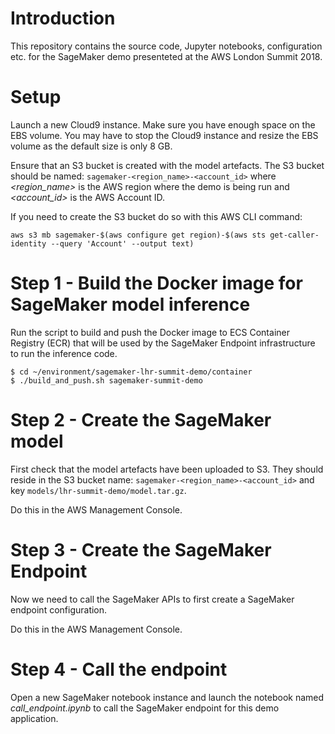 # Introduction
This repository contains the source code, Jupyter notebooks, configuration etc. for the SageMaker demo presenteted at the AWS London Summit 2018.

# Setup

Launch a new Cloud9 instance. Make sure you have enough space on the EBS volume. You may have to stop the Cloud9 instance and resize the EBS volume as the default size is only 8 GB.

Ensure that an S3 bucket is created with the model artefacts. The S3 bucket should be named: ```sagemaker-<region_name>-<account_id>``` where *<region_name>* is the AWS region where the demo is being run and *<account_id>* is the AWS Account ID.

If you need to create the S3 bucket do so with this AWS CLI command:

```
aws s3 mb sagemaker-$(aws configure get region)-$(aws sts get-caller-identity --query 'Account' --output text)
```

# Step 1 - Build the Docker image for SageMaker model inference

Run the script to build and push the Docker image to ECS Container Registry (ECR) that will be used by the SageMaker Endpoint infrastructure to run the inference code.

```
$ cd ~/environment/sagemaker-lhr-summit-demo/container
$ ./build_and_push.sh sagemaker-summit-demo
```

# Step 2 - Create the SageMaker model

First check that the model artefacts have been uploaded to S3. They should reside in the S3 bucket name: ```sagemaker-<region_name>-<account_id>``` and key ```models/lhr-summit-demo/model.tar.gz```.

Do this in the AWS Management Console.

# Step 3 - Create the SageMaker Endpoint

Now we need to call the SageMaker APIs to first create a SageMaker endpoint configuration.

Do this in the AWS Management Console.

# Step 4 - Call the endpoint

Open a new SageMaker notebook instance and launch the notebook named *call_endpoint.ipynb* to call the SageMaker endpoint for this demo application.

